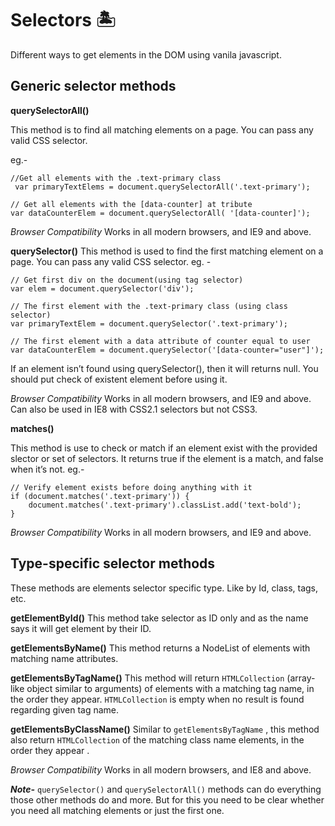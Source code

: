 # Selectors 🏝

 
Different ways to get elements in the DOM using vanila javascript.

## **Generic selector methods**

**querySelectorAll()**

This method is to find all matching elements on a page. You can pass any valid CSS selector.

eg.-

    //Get all elements with the .text-primary class 
     var primaryTextElems = document.querySelectorAll('.text-primary');

    // Get all elements with the [data-counter] at tribute  
    var dataCounterElem = document.querySelectorAll( '[data-counter]');

*Browser Compatibility*
Works in all modern browsers, and IE9 and above.

**querySelector()**
This method is used to find the first matching element on a page. You can pass any valid CSS selector.
eg. -

    // Get first div on the document(using tag selector)
    var elem = document.querySelector('div');
    
    // The first element with the .text-primary class (using class selector)
    var primaryTextElem = document.querySelector('.text-primary');

    // The first element with a data attribute of counter equal to user  
    var dataCounterElem = document.querySelector('[data-counter="user"]');

If an element isn’t found using querySelector(), then it will returns null. You should put check of existent element before using it.

*Browser Compatibility*
Works in all modern browsers, and IE9 and above. Can also be used in IE8 with CSS2.1 selectors but not CSS3.

**matches()**

This method is use to check or match if an element exist with the provided slector or set of selectors. It returns true if the element is a match, and false when it’s not. 
eg.- 

    // Verify element exists before doing anything with it  
    if (document.matches('.text-primary')) {
		document.matches('.text-primary').classList.add('text-bold');
    }

*Browser Compatibility*
Works in all modern browsers, and IE9 and above.


## **Type-specific selector methods**

These methods are elements selector specific type. Like by Id, class, tags, etc.

**getElementById()**
This method  take selector as ID only and as the name says it will get element by their ID. 

**getElementsByName()**
This method returns a NodeList of elements with matching name attributes. 

**getElementsByTagName()**
This method will return `HTMLCollection` (array-like object similar to arguments) of elements with a matching tag name, in the order they appear.   `HTMLCollection`  is empty when no result is found regarding given tag name.

**getElementsByClassName()**
Similar to `getElementsByTagName` , this method also return `HTMLCollection` of the matching class name elements, in the order they appear .


*Browser Compatibility*
Works in all modern browsers, and IE8 and above.

***Note-***
`querySelector()` and `querySelectorAll()` methods can do everything those other methods do and more. But for this you need to be clear whether you need all matching elements or just the first one.


